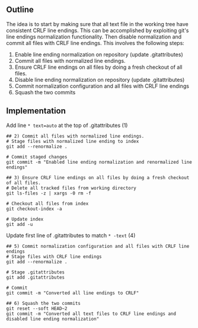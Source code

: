 ## Outline
The idea is to start by making sure that all text file in the working tree have consistent CRLF line endings. This can be accomplished by exploiting git's line endings normalization functionality. Then disable normalization and commit all files with CRLF line endings. This involves the following steps:

1) Enable line ending normalization on repository (update .gitattributes)
2) Commit all files with normalized line endings.
3) Ensure CRLF line endings on all files by doing a fresh checkout of all files.
4) Disable line ending normalization on repository (update .gitattributes)
5) Commit normalization configuration and all files with CRLF line endings
6) Squash the two commits

## Implementation
Add line `* text=auto` at the top of .gitattributes (1)
```
## 2) Commit all files with normalized line endings.
# Stage files with normalized line ending to index
git add --renormalize .

# Commit staged changes
git commit -m "Enabled line ending normalization and renormalized line endings"

## 3) Ensure CRLF line endings on all files by doing a fresh checkout of all files.
# Delete all tracked files from working directory
git ls-files -z | xargs -0 rm -f

# Checkout all files from index
git checkout-index -a

# Update index
git add -u
```

Update first line of .gitattributes to match `* -text` (4)
```
## 5) Commit normalization configuration and all files with CRLF line endings
# Stage files with CRLF line endings
git add --renormalize .

# Stage .gitattributes
git add .gitattributes

# Commit
git commit -m "Converted all line endings to CRLF"

## 6) Squash the two commits
git reset --soft HEAD~2
git commit -m "Converted all text files to CRLF line endings and disabled line ending normalization"
```
